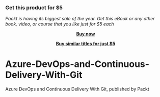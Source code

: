 
### Get this product for $5

<i>Packt is having its biggest sale of the year. Get this eBook or any other book, video, or course that you like just for $5 each</i>


<b><p align='center'>[Buy now](https://packt.link/9781804618660)</p></b>


<b><p align='center'>[Buy similar titles for just $5](https://subscription.packtpub.com/search)</p></b>


# Azure-DevOps-and-Continuous-Delivery-With-Git
Azure DevOps and Continuous Delivery With Git, published by Packt
